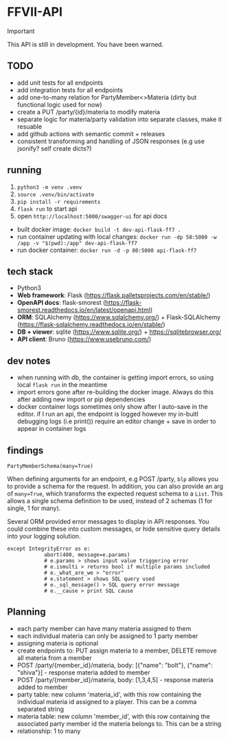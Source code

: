 # FFVII-API

> [!IMPORTANT]  
> This API is still in development. You have been warned.

## TODO

- add unit tests for all endpoints
- add integration tests for all endpoints
- add one-to-many relation for PartyMember<>Materia (dirty but functional logic used for now)
- create a PUT /party/{id}/materia to modify materia
- separate logic for materia/party validation into separate classes, make it resuable
- add github actions with semantic commit + releases
- consistent transforming and handling of JSON responses (e.g use jsonify? self create dicts?)

## running
1. `python3 -m venv .venv`
2. `source .venv/bin/activate`
3. `pip install -r requirements`
4. `flask run` to start api
5. open `http://localhost:5000/swagger-ui` for api docs

- built docker image: `docker build -t dev-api-flask-ff7 .`
- run container updating with local changes: `docker run -dp 50:5000 -w /app -v "$(pwd):/app" dev-api-flask-ff7`
- run docker container: `docker run -d -p 80:5000 api-flask-ff7`


## tech stack

- Python3
- **Web framework**: Flask (https://flask.palletsprojects.com/en/stable/)
- **OpenAPI docs**: flask-smorest (https://flask-smorest.readthedocs.io/en/latest/openapi.html)
- **ORM**: SQLAlchemy (https://www.sqlalchemy.org/) + Flask-SQLAlchemy (https://flask-sqlalchemy.readthedocs.io/en/stable/)
- **DB + viewer**: sqlite (https://www.sqlite.org/) + https://sqlitebrowser.org/
- **API client**: Bruno (https://www.usebruno.com/)

## dev notes
* when running with db, the container is getting import errors, so using local `flask run` in the meantime
* import errors gone after re-building the docker image. Always do this after adding new import or pip dependencies
* docker container logs sometimes only show after I auto-save in the editor. if I run an api, the endpoint is logged however my in-buitl debugging logs (i.e print()) require an editor change + save in order to appear in container logs

## findings

`PartyMemberSchema(many=True)` 

When defining arguments for an endpoint, e.g POST /party, `blp` allows you to provide a schema for the request. In addition, you can also provide an arg of `many=True`, which transforms the expected request schema to a `List`. This allows a single schema definition to be used, instead of 2 schemas (1 for single, 1 for many).

Several ORM provided error messages to display in API responses. You could combine these into custom messages, or hide sensitive query details into your logging solution. 

```
except IntegrityError as e:
            abort(400, message=e.params)  
            # e.params > shows input value triggering error
            # e.ismulti > returns bool if multiple params included
            # e._what_are_we > "error"
            # e.statement > shows SQL query used
            # e._sql_message() > SQL query error message
            # e.__cause > print SQL cause
``` 


## Planning

- each party member can have many materia assigned to them
- each individual materia can only be assigned to 1 party member
- assigning materia is optional
- create endpoints to: PUT assign materia to a member, DELETE remove all materia from a member
- POST /party/{member_id}/materia, body: [{"name": "bolt"}, {"name": "shiva"}] - response materia added to member 
- POST /party/{member_id}/materia, body: [1,3,4,5] - response materia added to member 
- party table: new column 'materia_id', with this row containing the individual materia id assigned to a player. This can be a comma separated string
- materia table: new column 'member_id', with this row containing the associated party member id the materia belongs to. This can be a string
- relationship: 1 to many